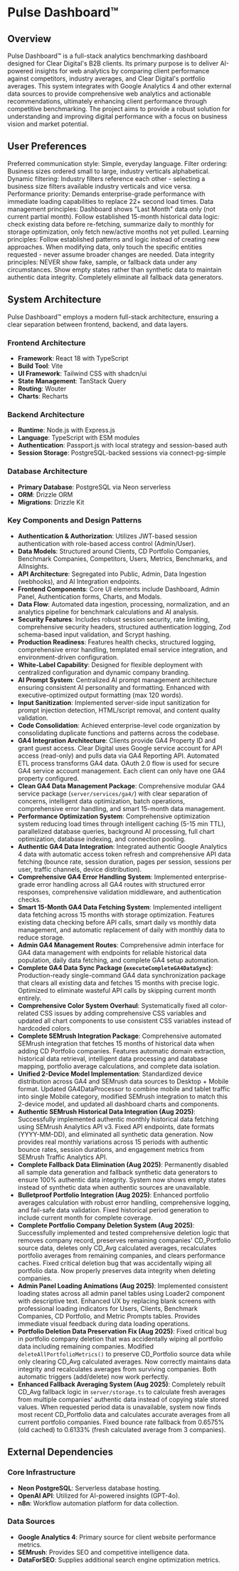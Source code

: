# Pulse Dashboard™

## Overview
Pulse Dashboard™ is a full-stack analytics benchmarking dashboard designed for Clear Digital's B2B clients. Its primary purpose is to deliver AI-powered insights for web analytics by comparing client performance against competitors, industry averages, and Clear Digital's portfolio averages. This system integrates with Google Analytics 4 and other external data sources to provide comprehensive web analytics and actionable recommendations, ultimately enhancing client performance through competitive benchmarking. The project aims to provide a robust solution for understanding and improving digital performance with a focus on business vision and market potential.

## User Preferences
Preferred communication style: Simple, everyday language.
Filter ordering: Business sizes ordered small to large, industry verticals alphabetical.
Dynamic filtering: Industry filters reference each other - selecting a business size filters available industry verticals and vice versa.
Performance priority: Demands enterprise-grade performance with immediate loading capabilities to replace 22+ second load times.
Data management principles: Dashboard shows "Last Month" data only (not current partial month). Follow established 15-month historical data logic: check existing data before re-fetching, summarize daily to monthly for storage optimization, only fetch new/active months not yet pulled.
Learning principles: Follow established patterns and logic instead of creating new approaches. When modifying data, only touch the specific entities requested - never assume broader changes are needed.
Data integrity principles: NEVER show fake, sample, or fallback data under any circumstances. Show empty states rather than synthetic data to maintain authentic data integrity. Completely eliminate all fallback data generators.

## System Architecture

Pulse Dashboard™ employs a modern full-stack architecture, ensuring a clear separation between frontend, backend, and data layers.

### Frontend Architecture
- **Framework**: React 18 with TypeScript
- **Build Tool**: Vite
- **UI Framework**: Tailwind CSS with shadcn/ui
- **State Management**: TanStack Query
- **Routing**: Wouter
- **Charts**: Recharts

### Backend Architecture
- **Runtime**: Node.js with Express.js
- **Language**: TypeScript with ESM modules
- **Authentication**: Passport.js with local strategy and session-based auth
- **Session Storage**: PostgreSQL-backed sessions via connect-pg-simple

### Database Architecture
- **Primary Database**: PostgreSQL via Neon serverless
- **ORM**: Drizzle ORM
- **Migrations**: Drizzle Kit

### Key Components and Design Patterns
- **Authentication & Authorization**: Utilizes JWT-based session authentication with role-based access control (Admin/User).
- **Data Models**: Structured around Clients, CD Portfolio Companies, Benchmark Companies, Competitors, Users, Metrics, Benchmarks, and AIInsights.
- **API Architecture**: Segregated into Public, Admin, Data Ingestion (webhooks), and AI Integration endpoints.
- **Frontend Components**: Core UI elements include Dashboard, Admin Panel, Authentication forms, Charts, and Modals.
- **Data Flow**: Automated data ingestion, processing, normalization, and an analytics pipeline for benchmark calculations and AI analysis.
- **Security Features**: Includes robust session security, rate limiting, comprehensive security headers, structured authentication logging, Zod schema-based input validation, and Scrypt hashing.
- **Production Readiness**: Features health checks, structured logging, comprehensive error handling, templated email service integration, and environment-driven configuration.
- **White-Label Capability**: Designed for flexible deployment with centralized configuration and dynamic company branding.
- **AI Prompt System**: Centralized AI prompt management architecture ensuring consistent AI personality and formatting. Enhanced with executive-optimized output formatting (max 120 words).
- **Input Sanitization**: Implemented server-side input sanitization for prompt injection detection, HTML/script removal, and content quality validation.
- **Code Consolidation**: Achieved enterprise-level code organization by consolidating duplicate functions and patterns across the codebase.
- **GA4 Integration Architecture**: Clients provide GA4 Property ID and grant guest access. Clear Digital uses Google service account for API access (read-only) and pulls data via GA4 Reporting API. Automated ETL process transforms GA4 data. OAuth 2.0 flow is used for secure GA4 service account management. Each client can only have one GA4 property configured.
- **Clean GA4 Data Management Package**: Comprehensive modular GA4 service package (`server/services/ga4/`) with clear separation of concerns, intelligent data optimization, batch operations, comprehensive error handling, and smart 15-month data management.
- **Performance Optimization System**: Comprehensive optimization system reducing load times through intelligent caching (5-15 min TTL), parallelized database queries, background AI processing, full chart optimization, database indexing, and connection pooling.
- **Authentic GA4 Data Integration**: Integrated authentic Google Analytics 4 data with automatic access token refresh and comprehensive API data fetching (bounce rate, session duration, pages per session, sessions per user, traffic channels, device distribution).
- **Comprehensive GA4 Error Handling System**: Implemented enterprise-grade error handling across all GA4 routes with structured error responses, comprehensive validation middleware, and authentication checks.
- **Smart 15-Month GA4 Data Fetching System**: Implemented intelligent data fetching across 15 months with storage optimization. Features existing data checking before API calls, smart daily vs monthly data management, and automatic replacement of daily with monthly data to reduce storage.
- **Admin GA4 Management Routes**: Comprehensive admin interface for GA4 data management with endpoints for reliable historical data population, daily data fetching, and complete GA4 setup automation.
- **Complete GA4 Data Sync Package (`executeCompleteGA4DataSync`)**: Production-ready single-command GA4 data synchronization package that clears all existing data and fetches 15 months with precise logic. Optimized to eliminate wasteful API calls by skipping current month entirely.
- **Comprehensive Color System Overhaul**: Systematically fixed all color-related CSS issues by adding comprehensive CSS variables and updated all chart components to use consistent CSS variables instead of hardcoded colors.
- **Complete SEMrush Integration Package**: Comprehensive automated SEMrush integration that fetches 15 months of historical data when adding CD Portfolio companies. Features automatic domain extraction, historical data retrieval, intelligent data processing and database mapping, portfolio average calculations, and complete data isolation.
- **Unified 2-Device Model Implementation**: Standardized device distribution across GA4 and SEMrush data sources to Desktop + Mobile format. Updated GA4DataProcessor to combine mobile and tablet traffic into single Mobile category, modified SEMrush integration to match this 2-device model, and updated all dashboard charts and components.
- **Authentic SEMrush Historical Data Integration (Aug 2025)**: Successfully implemented authentic monthly historical data fetching using SEMrush Analytics API v3. Fixed API endpoints, date formats (YYYY-MM-DD), and eliminated all synthetic data generation. Now provides real monthly variations across 15 periods with authentic bounce rates, session durations, and engagement metrics from SEMrush Traffic Analytics API.
- **Complete Fallback Data Elimination (Aug 2025)**: Permanently disabled all sample data generation and fallback synthetic data generators to ensure 100% authentic data integrity. System now shows empty states instead of synthetic data when authentic sources are unavailable.
- **Bulletproof Portfolio Integration (Aug 2025)**: Enhanced portfolio averages calculation with robust error handling, comprehensive logging, and fail-safe data validation. Fixed historical period generation to include current month for complete coverage.
- **Complete Portfolio Company Deletion System (Aug 2025)**: Successfully implemented and tested comprehensive deletion logic that removes company record, preserves remaining companies' CD_Portfolio source data, deletes only CD_Avg calculated averages, recalculates portfolio averages from remaining companies, and clears performance caches. Fixed critical deletion bug that was accidentally wiping all portfolio data. Now properly preserves data integrity when deleting companies.
- **Admin Panel Loading Animations (Aug 2025)**: Implemented consistent loading states across all admin panel tables using Loader2 component with descriptive text. Enhanced UX by replacing blank screens with professional loading indicators for Users, Clients, Benchmark Companies, CD Portfolio, and Metric Prompts tables. Provides immediate visual feedback during data loading operations.
- **Portfolio Deletion Data Preservation Fix (Aug 2025)**: Fixed critical bug in portfolio company deletion that was accidentally wiping all portfolio data including remaining companies. Modified `deleteAllPortfolioMetrics()` to preserve CD_Portfolio source data while only clearing CD_Avg calculated averages. Now correctly maintains data integrity and recalculates averages from surviving companies. Both automatic triggers (add/delete) now work perfectly.
- **Enhanced Fallback Averaging System (Aug 2025)**: Completely rebuilt CD_Avg fallback logic in `server/storage.ts` to calculate fresh averages from multiple companies' authentic data instead of copying stale stored values. When requested period data is unavailable, system now finds most recent CD_Portfolio data and calculates accurate averages from all current portfolio companies. Fixed bounce rate fallback from 0.6575% (old cached) to 0.6133% (fresh calculated average from 3 companies).

## External Dependencies

### Core Infrastructure
- **Neon PostgreSQL**: Serverless database hosting.
- **OpenAI API**: Utilized for AI-powered insights (GPT-4o).
- **n8n**: Workflow automation platform for data collection.

### Data Sources
- **Google Analytics 4**: Primary source for client website performance metrics.
- **SEMrush**: Provides SEO and competitive intelligence data.
- **DataForSEO**: Supplies additional search engine optimization metrics.